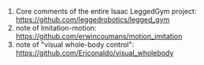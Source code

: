 1. Core comments of the entire Isaac LeggedGym project: https://github.com/leggedrobotics/legged_gym
2. note of Imitation-motion: https://github.com/erwincoumans/motion_imitation
3. note of "visual whole-body control": https://github.com/Ericonaldo/visual_wholebody
